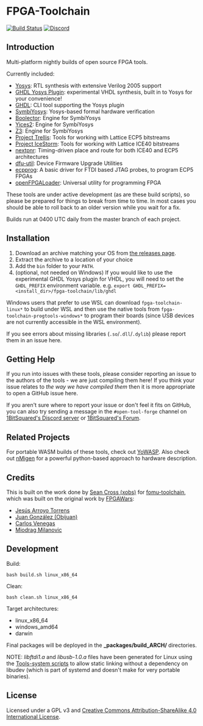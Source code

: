 # FPGA-Toolchain

[![Build Status](https://dev.azure.com/open-tool-forge/fpga-toolchain/_apis/build/status/open-tool-forge.fpga-toolchain?branchName=main)](https://dev.azure.com/open-tool-forge/fpga-toolchain/_build/latest?definitionId=1&branchName=main)
[![Discord](https://img.shields.io/discord/613131135903596547?logo=discord)](https://discord.gg/s9sMfyx)

## Introduction
Multi-platform nightly builds of open source FPGA tools.

Currently included:

 * [Yosys](https://github.com/YosysHQ/yosys): RTL synthesis with extensive Verilog 2005 support
 * [GHDL Yosys Plugin](https://github.com/ghdl/ghdl-yosys-plugin): experimental VHDL synthesis, built in to Yosys for your convenience!
 * [GHDL](https://github.com/ghdl/ghdl): CLI tool supporting the Yosys plugin
 * [SymbiYosys](https://github.com/YosysHQ/SymbiYosys): Yosys-based formal hardware verification
 * [Boolector](http://fmv.jku.at/boolector/): Engine for SymbiYosys
 * [Yices2](http://yices.csl.sri.com/): Engine for SymbiYosys
 * [Z3](https://github.com/Z3Prover/z3/wiki): Engine for SymbiYosys
 * [Project Trellis](https://github.com/SymbiFlow/prjtrellis): Tools for working with Lattice ECP5 bitstreams
 * [Project IceStorm](https://github.com/cliffordwolf/icestorm): Tools for working with Lattice ICE40 bitstreams
 * [nextpnr](https://github.com/YosysHQ/nextpnr): Timing-driven place and route for both ICE40 and ECP5 architectures
 * [dfu-util](http://dfu-util.sourceforge.net/): Device Firmware Upgrade Utilities
 * [ecpprog](https://github.com/gregdavill/ecpprog): A basic driver for FTDI based JTAG probes, to program ECP5 FPGAs
 * [openFPGALoader](https://github.com/trabucayre/openFPGALoader): Universal utility for programming FPGA

<!-- * [Icarus Verilog](https://github.com/steveicarus/iverilog): Verilog simulation tool -->
<!--* [Avy](https://arieg.bitbucket.io/avy/): Engine for SymbiYosys (only included on Linux for now) -->

These tools are under active development (as are these build scripts), so
please be prepared for things to break from time to time. In most cases you should be able
to roll back to an older version while you wait for a fix.

Builds run at 0400 UTC daily from the master branch of each project.

## Installation

1. Download an archive matching your OS from [the releases page](https://github.com/open-tool-forge/fpga-toolchain/releases).
2. Extract the archive to a location of your choice
3. Add the `bin` folder to your `PATH`.
4. (optional, not needed on Windows) If you would like to use the experimental GHDL Yosys plugin for VHDL, you will
need to set the `GHDL_PREFIX` environment variable. e.g. `export GHDL_PREFIX=<install_dir>/fpga-toolchain/lib/ghdl`

Windows users that prefer to use WSL can download `fpga-toolchain-linux*` to build under WSL and then use the native tools from `fpga-toolchain-progtools-windows*` to program their boards (since USB devices are not currently accessible in the WSL environment).

If you see errors about missing libraries (`.so`/`.dll`/`.dylib`) please report them in an issue here.

## Getting Help

If you run into issues with these tools, please consider reporting an issue to the authors of the tools - we are just compiling them here! If you think your issue relates to *the way we have compiled them* then it is more appropriate to open a GitHub issue here.

If you aren't sure where to report your issue or don't feel it fits on GitHub, you can also try sending a message in the `#open-tool-forge` channel on [1BitSquared's Discord server](https://discord.gg/s9sMfyx) or [1BitSquared's Forum](https://forum.1bitsquared.com/c/projects/open-tool-forge/16).

## Related Projects

For portable WASM builds of these tools, check out [YoWASP](http://yowasp.org/). Also check out [nMigen](https://github.com/nmigen/nmigen) for a powerful python-based approach to hardware description.

## Credits

This is built on the work done by [Sean Cross (xobs)](https://github.com/xobs) for [fomu-toolchain](https://github.com/im-tomu/fomu-toolchain),
which was built on the original work by [FPGAWars](https://github.com/FPGAwars):

 * [Jesús Arroyo Torrens](https://github.com/Jesus89)
 * [Juan González (Obijuan)](https://github.com/Obijuan)
 * [Carlos Venegas](https://github.com/cavearr)
 * [Miodrag Milanovic](https://github.com/mmicko)

## Development

Build:

```
bash build.sh linux_x86_64
```

Clean:

```
bash clean.sh linux_x86_64
```

Target architectures:
* linux_x86_64
* windows_amd64
* darwin

Final packages will be deployed in the **\_packages/build_ARCH/** directories.

NOTE: *libftdi1.a* and *libusb-1.0.a* files have been generated for Linux using the [Tools-system scripts](https://github.com/FPGAwars/tools-system) to allow static linking without a dependency on libudev (which is part of systemd and doesn't make for very portable binaries).



## License

Licensed under a GPL v3 and [Creative Commons Attribution-ShareAlike 4.0 International License](http://creativecommons.org/licenses/by-sa/4.0/).
